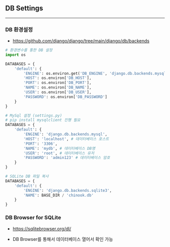 ## DB Settings

---

### DB 환경설정

- https://github.com/django/django/tree/main/django/db/backends

```python
# 환경변수를 통한 DB 설정
import os

DATABASES = {
    'default': {
        'ENGINE': os.environ.get('DB_ENGINE', 'django.db.backends.mysql'), 
        'HOST': os.environ['DB_HOST'], 
        'PORT': os.environ['DB_PORT'], 
        'NAME': os.environ['DB_NAME'], 
        'USER': os.environ['DB_USER'], 
        'PASSWORD': os.environ['DB_PASSWORD']
    }
}

# MySql 설정 (settings.py)
# pip install mysqlclient 진행 필요
DATABASES = {
    'default': {
        'ENGINE': 'django.db.backends.mysql', 
        'HOST': 'localhost', # 데이터베이스 호스트
        'PORT': '3306', 
        'NAME': 'mydb', # 데이터베이스 DB명
        'USER': 'root', # 데이터베이스 유저
        'PASSWORD': 'admin123' # 데이터베이스 암호
    }
}

# SQLite DB 파일 복사
DATABASES = {
    'default': {
        'ENGINE': 'django.db.backends.sqlite3', 
        'NAME': BASE_DIR / 'chinook.db'
    }
}

```

### DB Browser for SQLite

- https://sqlitebrowser.org/dl/

- DB Browser를 통해서 데이터베이스 열어서 확인 가능
